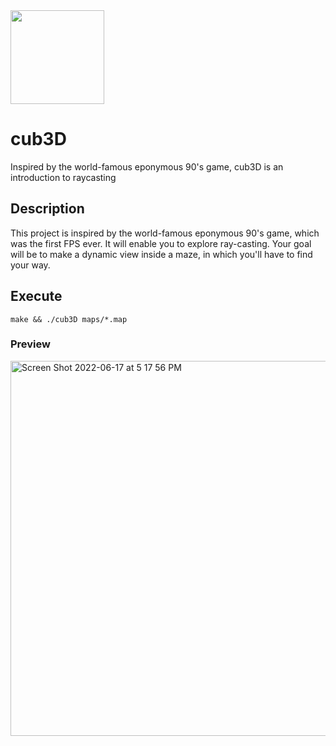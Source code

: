 <img src="https://user-images.githubusercontent.com/105823790/171860148-c0b11827-51de-42e1-8213-e1e83249b081.png" width="150" height="150">

# cub3D
Inspired by the world-famous eponymous 90's game, cub3D is an introduction to raycasting

## Description

This project is inspired by the world-famous eponymous 90's game, which was the first FPS ever. It will enable you to explore ray-casting. Your goal will be to make a dynamic view inside a maze, in which you'll have to find your way.

## Execute

```
make && ./cub3D maps/*.map
```

### Preview

<img width="600" alt="Screen Shot 2022-06-17 at 5 17 56 PM" src="https://user-images.githubusercontent.com/105823790/174329815-5c767ac1-f5d6-4d8b-93b4-0560cc85a55b.png">
